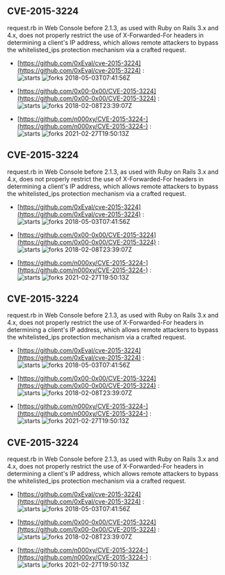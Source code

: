 ## CVE-2015-3224
 request.rb in Web Console before 2.1.3, as used with Ruby on Rails 3.x and 4.x, does not properly restrict the use of X-Forwarded-For headers in determining a client's IP address, which allows remote attackers to bypass the whitelisted_ips protection mechanism via a crafted request.

- [https://github.com/0xEval/cve-2015-3224](https://github.com/0xEval/cve-2015-3224) :  
![starts](https://img.shields.io/github/stars/0xEval/cve-2015-3224.svg) 
![forks](https://img.shields.io/github/forks/0xEval/cve-2015-3224.svg) 
2018-05-03T07:41:56Z

- [https://github.com/0x00-0x00/CVE-2015-3224](https://github.com/0x00-0x00/CVE-2015-3224) :  
![starts](https://img.shields.io/github/stars/0x00-0x00/CVE-2015-3224.svg) 
![forks](https://img.shields.io/github/forks/0x00-0x00/CVE-2015-3224.svg) 
2018-02-08T23:39:07Z

- [https://github.com/n000xy/CVE-2015-3224-](https://github.com/n000xy/CVE-2015-3224-) :  
![starts](https://img.shields.io/github/stars/n000xy/CVE-2015-3224-.svg) 
![forks](https://img.shields.io/github/forks/n000xy/CVE-2015-3224-.svg) 
2021-02-27T19:50:13Z

## CVE-2015-3224
 request.rb in Web Console before 2.1.3, as used with Ruby on Rails 3.x and 4.x, does not properly restrict the use of X-Forwarded-For headers in determining a client's IP address, which allows remote attackers to bypass the whitelisted_ips protection mechanism via a crafted request.

- [https://github.com/0xEval/cve-2015-3224](https://github.com/0xEval/cve-2015-3224) :  
![starts](https://img.shields.io/github/stars/0xEval/cve-2015-3224.svg) 
![forks](https://img.shields.io/github/forks/0xEval/cve-2015-3224.svg) 
2018-05-03T07:41:56Z

- [https://github.com/0x00-0x00/CVE-2015-3224](https://github.com/0x00-0x00/CVE-2015-3224) :  
![starts](https://img.shields.io/github/stars/0x00-0x00/CVE-2015-3224.svg) 
![forks](https://img.shields.io/github/forks/0x00-0x00/CVE-2015-3224.svg) 
2018-02-08T23:39:07Z

- [https://github.com/n000xy/CVE-2015-3224-](https://github.com/n000xy/CVE-2015-3224-) :  
![starts](https://img.shields.io/github/stars/n000xy/CVE-2015-3224-.svg) 
![forks](https://img.shields.io/github/forks/n000xy/CVE-2015-3224-.svg) 
2021-02-27T19:50:13Z

## CVE-2015-3224
 request.rb in Web Console before 2.1.3, as used with Ruby on Rails 3.x and 4.x, does not properly restrict the use of X-Forwarded-For headers in determining a client's IP address, which allows remote attackers to bypass the whitelisted_ips protection mechanism via a crafted request.

- [https://github.com/0xEval/cve-2015-3224](https://github.com/0xEval/cve-2015-3224) :  
![starts](https://img.shields.io/github/stars/0xEval/cve-2015-3224.svg) 
![forks](https://img.shields.io/github/forks/0xEval/cve-2015-3224.svg) 
2018-05-03T07:41:56Z

- [https://github.com/0x00-0x00/CVE-2015-3224](https://github.com/0x00-0x00/CVE-2015-3224) :  
![starts](https://img.shields.io/github/stars/0x00-0x00/CVE-2015-3224.svg) 
![forks](https://img.shields.io/github/forks/0x00-0x00/CVE-2015-3224.svg) 
2018-02-08T23:39:07Z

- [https://github.com/n000xy/CVE-2015-3224-](https://github.com/n000xy/CVE-2015-3224-) :  
![starts](https://img.shields.io/github/stars/n000xy/CVE-2015-3224-.svg) 
![forks](https://img.shields.io/github/forks/n000xy/CVE-2015-3224-.svg) 
2021-02-27T19:50:13Z

## CVE-2015-3224
 request.rb in Web Console before 2.1.3, as used with Ruby on Rails 3.x and 4.x, does not properly restrict the use of X-Forwarded-For headers in determining a client's IP address, which allows remote attackers to bypass the whitelisted_ips protection mechanism via a crafted request.

- [https://github.com/0xEval/cve-2015-3224](https://github.com/0xEval/cve-2015-3224) :  
![starts](https://img.shields.io/github/stars/0xEval/cve-2015-3224.svg) 
![forks](https://img.shields.io/github/forks/0xEval/cve-2015-3224.svg) 
2018-05-03T07:41:56Z

- [https://github.com/0x00-0x00/CVE-2015-3224](https://github.com/0x00-0x00/CVE-2015-3224) :  
![starts](https://img.shields.io/github/stars/0x00-0x00/CVE-2015-3224.svg) 
![forks](https://img.shields.io/github/forks/0x00-0x00/CVE-2015-3224.svg) 
2018-02-08T23:39:07Z

- [https://github.com/n000xy/CVE-2015-3224-](https://github.com/n000xy/CVE-2015-3224-) :  
![starts](https://img.shields.io/github/stars/n000xy/CVE-2015-3224-.svg) 
![forks](https://img.shields.io/github/forks/n000xy/CVE-2015-3224-.svg) 
2021-02-27T19:50:13Z

